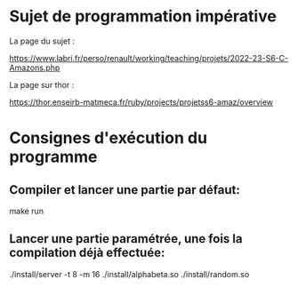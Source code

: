 # Sujet de programmation impérative

La page du sujet :

https://www.labri.fr/perso/renault/working/teaching/projets/2022-23-S6-C-Amazons.php

La page sur thor :

https://thor.enseirb-matmeca.fr/ruby/projects/projetss6-amaz/overview

# Consignes d'exécution du programme

## Compiler et lancer une partie par défaut: 

make run

## Lancer une partie paramétrée, une fois la compilation déjà effectuée:

./install/server -t 8 -m 16 ./install/alphabeta.so ./install/random.so